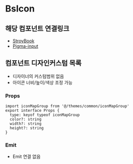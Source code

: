 # BsIcon

## 해당 컴포넌트 연결링크

- [StroyBook](https://www.google.com)
- [Pigma-input](https://www.figma.com/design/fVKfBzkZDtIOrSVzVC8muN/KCP-%EC%BB%B4%ED%8F%AC%EB%84%8C%ED%8A%B8-RESP?node-id=3835-30708&m=dev)

## 컴포넌트 디자인커스텀 목록

- 디자이너의 커스텀범위 없음
- 아이콘 너비/높이/색상 조정 가능

### Props

```Props
import iconMapGroup from '@/themes/common/iconMapGroup'
export interface Props {
  type: keyof typeof iconMapGroup
  color?: string
  width?: string
  height?: string
}
```

### Emit

- Emit 연결 없음


